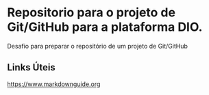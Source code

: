 # Repositorio para o projeto de Git/GitHub para a plataforma DIO.
 Desafio para preparar o repositório de um projeto de Git/GitHub

## Links Úteis 
https://www.markdownguide.org

